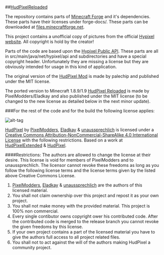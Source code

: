 ##[HudPixelReloaded](https://github.com/unaussprechlich/HudPixelExtended)

The repository contains parts of [Minecraft Forge](https://github.com/MinecraftForge/MinecraftForge) and it's dependencies. These parts have their licenses under forge-docs/. These parts can be downloaded at [files.minecraftforge.net](http://files.minecraftforge.net).

This project contains a unofficial copy of pictures from the official [Hypixel website](https://hypixel.net/forums/). All copyright is hold by the creator!

Parts of the code are based upon the [Hypixel Public API](https://github.com/HypixelDev/PublicAPI). These parts are all in src/main/java/net/hypixel/api and subdirectories and have a special copyright header. Unfortunately they are missing a license but they are obviously intended for usage in this kind of application.

The original version of the [HudPixel Mod](https://github.com/palechip/HudPixel) is made by palechip and published under the MIT license.

The ported version to Minecraft 1.8.9/1.9 [HudPixel Reloaded](https://github.com/PixelModders/HudPixel) is made by PixelModders/Eladkay and also published under the MIT license (to be changed to the new license as detailed below in the next minor update).

###For the rest of the code and for the build the following license applies:

![alt-tag](https://licensebuttons.net/l/by-nc-sa/4.0/88x31.png)

[HudPixel](http://unaussprechlich.net/HudPixel/) by [PixelModders](https://github.com/PixelModders), [Eladkay](https://github.com/Eladkay) & [unaussprechlich](https://github.com/unaussprechlich) is licensed under a [Creative Commons Attribution-NonCommercial-ShareAlike 4.0 International License](https://creativecommons.org/licenses/by-nc-sa/4.0/) with the following restrictions.
Based on a work at [HudPixelExtended](https://github.com/unaussprechlich/HudPixelExtended) &  [HudPixel](https://github.com/PixelModders/HudPixel).

####Restrictions:
The authors are allowed to change the license at their desire. 
This license is void for members of PixelModders and to unaussprechlich.
The licensor cannot revoke these freedoms as long as you follow the following license terms and the license terms given by the listed above Creative Commons License.

1. [PixelModders](https://github.com/PixelModders), [Eladkay](https://github.com/Eladkay) & [unaussprechlich](https://github.com/unaussprechlich) are the authors of this licensed material.
1. You shall not claim ownership over this project and repost it as your own project.
2. You shall not make money with the provided material. This project is 100% non commercial.
3. Every single contibutor owns copyright ower his contributed code. After the contributed code is merged to the release branch you cannot revoke the given freedoms by this license. 
4. If your own project contains a part of the licensed material you have to give the authors full access to all project related files.
5. You shall not to act against the will of the authors making HudPixel a community project.
